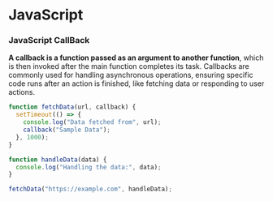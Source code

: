 # JavaScript
<h3>JavaScript CallBack</h3>

**A callback is a function passed as an argument to another function**, which is then invoked after the main function completes its task. Callbacks are commonly used for handling asynchronous operations, ensuring specific code runs after an action is finished, like fetching data or responding to user actions.

```javascript
function fetchData(url, callback) {
  setTimeout(() => {
    console.log("Data fetched from", url);
    callback("Sample Data");
  }, 1000);
}

function handleData(data) {
  console.log("Handling the data:", data);
}

fetchData("https://example.com", handleData);
